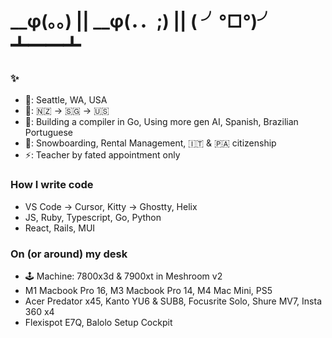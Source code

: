 # __φ(。。) || __φ(．．;) || ( ╯°□°)╯ ┻━━┻

### ✨

- 📍: Seattle, WA, USA
- 🏡: 🇳🇿 -> 🇸🇬 -> 🇺🇸
- 🌱: Building a compiler in Go, Using more gen AI, Spanish, Brazilian Portuguese
- 💬: Snowboarding, Rental Management, 🇮🇹 & 🇵🇦 citizenship
- ⚡️: Teacher by fated appointment only

### How I write code

- VS Code -> Cursor, Kitty -> Ghostty, Helix
- JS, Ruby, Typescript, Go, Python
- React, Rails, MUI

### On (or around) my desk

- 🕹️ Machine: 7800x3d & 7900xt in Meshroom v2
- M1 Macbook Pro 16, M3 Macbook Pro 14, M4 Mac Mini, PS5
- Acer Predator x45, Kanto YU6 & SUB8, Focusrite Solo, Shure MV7, Insta 360 x4
- Flexispot E7Q, Balolo Setup Cockpit